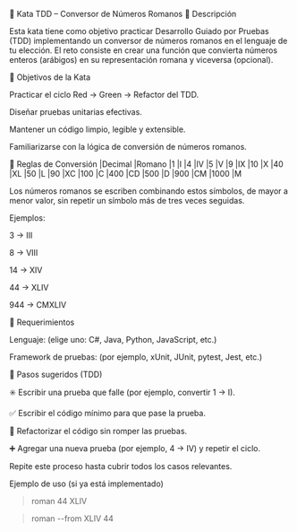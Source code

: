 🧩 Kata TDD – Conversor de Números Romanos
📖 Descripción

Esta kata tiene como objetivo practicar Desarrollo Guiado por Pruebas (TDD) implementando un conversor de números romanos en el lenguaje de tu elección.
El reto consiste en crear una función que convierta números enteros (arábigos) en su representación romana y viceversa (opcional).

🎯 Objetivos de la Kata

Practicar el ciclo Red → Green → Refactor del TDD.

Diseñar pruebas unitarias efectivas.

Mantener un código limpio, legible y extensible.

Familiarizarse con la lógica de conversión de números romanos.

🧪 Reglas de Conversión
|Decimal	|Romano
|1	|I
|4	|IV
|5	|V
|9	|IX
|10	|X
|40	|XL
|50	|L
|90	|XC
|100	|C
|400	|CD
|500	|D
|900	|CM
|1000	|M

Los números romanos se escriben combinando estos símbolos, de mayor a menor valor, sin repetir un símbolo más de tres veces seguidas.

Ejemplos:

3 → III

8 → VIII

14 → XIV

44 → XLIV

944 → CMXLIV

🧰 Requerimientos

Lenguaje: (elige uno: C#, Java, Python, JavaScript, etc.)

Framework de pruebas: (por ejemplo, xUnit, JUnit, pytest, Jest, etc.)

🚦 Pasos sugeridos (TDD)

✳️ Escribir una prueba que falle (por ejemplo, convertir 1 → I).

✅ Escribir el código mínimo para que pase la prueba.

🔁 Refactorizar el código sin romper las pruebas.

➕ Agregar una nueva prueba (por ejemplo, 4 → IV) y repetir el ciclo.

Repite este proceso hasta cubrir todos los casos relevantes.

Ejemplo de uso (si ya está implementado)

> roman 44
XLIV

> roman --from XLIV
44
